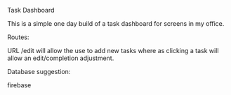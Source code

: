 Task Dashboard

This is a simple one day build of a task dashboard for screens in my office. 

Routes: 

URL /edit will allow the use to add new tasks where as clicking a task will allow an edit/completion adjustment. 

Database suggestion:

firebase

